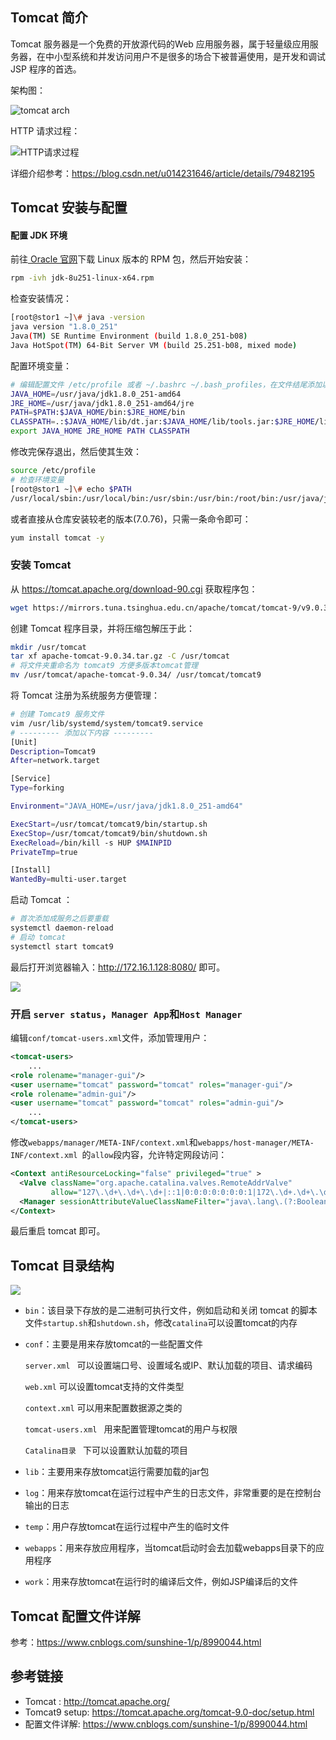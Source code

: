 ## Tomcat 简介

Tomcat 服务器是一个免费的开放源代码的Web 应用服务器，属于轻量级应用服务器，在中小型系统和并发访问用户不是很多的场合下被普遍使用，是开发和调试JSP 程序的首选。

架构图：

![](https://img-blog.csdn.net/20180308114704839?watermark/2/text/aHR0cDovL2Jsb2cuY3Nkbi5uZXQvdTAxNDIzMTY0Ng==/font/5a6L5L2T/fontsize/400/fill/I0JBQkFCMA==/dissolve/70 "tomcat arch")

HTTP 请求过程：

![](https://img-blog.csdn.net/20180308173032224?watermark/2/text/aHR0cDovL2Jsb2cuY3Nkbi5uZXQvdTAxNDIzMTY0Ng==/font/5a6L5L2T/fontsize/400/fill/I0JBQkFCMA==/dissolve/70 "HTTP请求过程")

详细介绍参考：https://blog.csdn.net/u014231646/article/details/79482195

## Tomcat 安装与配置

#### 配置 JDK 环境

前往[ Oracle 官网]( https://www.oracle.com/java/technologies/javase-jdk8-downloads.html)下载 Linux 版本的 RPM 包，然后开始安装：

```bash
rpm -ivh jdk-8u251-linux-x64.rpm
```

检查安装情况：

```bash
[root@stor1 ~]\# java -version
java version "1.8.0_251"
Java(TM) SE Runtime Environment (build 1.8.0_251-b08)
Java HotSpot(TM) 64-Bit Server VM (build 25.251-b08, mixed mode)
```

配置环境变量：

```bash
# 编辑配置文件 /etc/profile 或者 ~/.bashrc ~/.bash_profiles，在文件结尾添加以下内容
JAVA_HOME=/usr/java/jdk1.8.0_251-amd64
JRE_HOME=/usr/java/jdk1.8.0_251-amd64/jre
PATH=$PATH:$JAVA_HOME/bin:$JRE_HOME/bin
CLASSPATH=.:$JAVA_HOME/lib/dt.jar:$JAVA_HOME/lib/tools.jar:$JRE_HOME/lib
export JAVA_HOME JRE_HOME PATH CLASSPATH
```

修改完保存退出，然后使其生效：

```bash
source /etc/profile
# 检查环境变量
[root@stor1 ~]\# echo $PATH
/usr/local/sbin:/usr/local/bin:/usr/sbin:/usr/bin:/root/bin:/usr/java/jdk1.8.0_251-amd64/bin:/usr/java/jdk1.8.0_251-amd64/jre/bin
```

或者直接从仓库安装较老的版本(7.0.76)，只需一条命令即可：

```bash
yum install tomcat -y
```

### 安装 Tomcat

从 https://tomcat.apache.org/download-90.cgi 获取程序包：

```bash
wget https://mirrors.tuna.tsinghua.edu.cn/apache/tomcat/tomcat-9/v9.0.34/bin/apache-tomcat-9.0.34.tar.gz
```

创建 Tomcat 程序目录，并将压缩包解压于此：

```bash
mkdir /usr/tomcat
tar xf apache-tomcat-9.0.34.tar.gz -C /usr/tomcat
# 将文件夹重命名为 tomcat9 方便多版本tomcat管理
mv /usr/tomcat/apache-tomcat-9.0.34/ /usr/tomcat/tomcat9
```

将 Tomcat 注册为系统服务方便管理：

```bash
# 创建 Tomcat9 服务文件
vim /usr/lib/systemd/system/tomcat9.service
# --------- 添加以下内容 ---------
[Unit]
Description=Tomcat9
After=network.target

[Service]
Type=forking

Environment="JAVA_HOME=/usr/java/jdk1.8.0_251-amd64"

ExecStart=/usr/tomcat/tomcat9/bin/startup.sh
ExecStop=/usr/tomcat/tomcat9/bin/shutdown.sh
ExecReload=/bin/kill -s HUP $MAINPID
PrivateTmp=true

[Install]
WantedBy=multi-user.target
```

启动 Tomcat ：

```bash
# 首次添加成服务之后要重载
systemctl daemon-reload
# 启动 tomcat
systemctl start tomcat9
```

最后打开浏览器输入：http://172.16.1.128:8080/ 即可。

![](http://agou-images.oss-cn-qingdao.aliyuncs.com/blog-images/tomcat/tomcat-1.png)

### 开启 `server status`，`Manager App`和`Host Manager`

编辑`conf/tomcat-users.xml`文件，添加管理用户：

```xml
<tomcat-users>
    ...
<role rolename="manager-gui"/>
<user username="tomcat" password="tomcat" roles="manager-gui"/>
<role rolename="admin-gui"/>
<user username="tomcat" password="tomcat" roles="admin-gui"/>
	...
</tomcat-users>
```

修改`webapps/manager/META-INF/context.xml`和`webapps/host-manager/META-INF/context.xml `的`allow`段内容，允许特定网段访问：

```xml
<Context antiResourceLocking="false" privileged="true" >
  <Valve className="org.apache.catalina.valves.RemoteAddrValve"
         allow="127\.\d+\.\d+\.\d+|::1|0:0:0:0:0:0:0:1|172\.\d+.\d+\.\d+" />
  <Manager sessionAttributeValueClassNameFilter="java\.lang\.(?:Boolean|Integer|Long|Number|String)|org\.apache\.catalina\.filters\.CsrfPreventionFilter\$LruCache(?:\$1)?|java\.util\.(?:Linked)?HashMap"/>
</Context>
```

最后重启 tomcat 即可。

## Tomcat 目录结构

![](http://agou-images.oss-cn-qingdao.aliyuncs.com/blog-images/tomcat/tomcat-2.png)

* `bin`：该目录下存放的是二进制可执行文件，例如启动和关闭 tomcat 的脚本文件`startup.sh`和`shutdown.sh`，修改`catalina`可以设置tomcat的内存

* `conf`：主要是用来存放tomcat的一些配置文件
  
  `server.xml ` 可以设置端口号、设置域名或IP、默认加载的项目、请求编码

  `web.xml`  可以设置tomcat支持的文件类型

  `context.xml`  可以用来配置数据源之类的

  `tomcat-users.xml `  用来配置管理tomcat的用户与权限

  `Catalina目录 `  下可以设置默认加载的项目

* `lib`：主要用来存放tomcat运行需要加载的jar包

* `log`：用来存放tomcat在运行过程中产生的日志文件，非常重要的是在控制台输出的日志

* `temp`：用户存放tomcat在运行过程中产生的临时文件

* `webapps`：用来存放应用程序，当tomcat启动时会去加载webapps目录下的应用程序

* `work`：用来存放tomcat在运行时的编译后文件，例如JSP编译后的文件

## Tomcat 配置文件详解

参考：https://www.cnblogs.com/sunshine-1/p/8990044.html

## 参考链接

* Tomcat : http://tomcat.apache.org/
* Tomcat9 setup: https://tomcat.apache.org/tomcat-9.0-doc/setup.html
* 配置文件详解: https://www.cnblogs.com/sunshine-1/p/8990044.html

